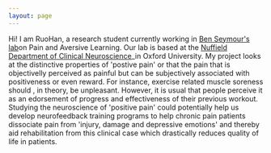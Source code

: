 ```yaml
---
layout: page
---
```


Hi! I am RuoHan, a research student currently working in [Ben Seymour's lab]()on Pain and Aversive Learning. Our lab is based at the [Nuffield Department of Clinical Neuroscience]()_in Oxford University. My project
looks at the distinctive properties of 'postive pain' or that the pain that is objectivelly perceived as painful but can be subjectively associated with positiveness or even reward. For instance, exercise related muscle
soreness should , in theory, be unpleasant. However, it is usual that people perceive it as an edorsement of progress and effectiveness of their previous workout. Studying the neuroscience of 'positive pain' could potentially 
help us develop neurofeedback training programs to help chronic pain patients dissociate pain from 'injury, damage and depressive emotions' and thereby aid rehabilitation from this clinical case which drastically reduces quality of life in patients.
